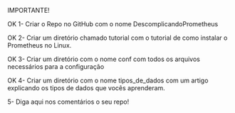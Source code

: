 IMPORTANTE!



OK 1- Criar o Repo no GitHub com o nome DescomplicandoPrometheus

OK 2- Criar um diretório chamado tutorial com o tutorial de como instalar o Prometheus no Linux.

OK 3- Criar um diretório com o nome conf com todos os arquivos necessários para a configuração

OK 4- Criar um diretório com o nome tipos_de_dados com um artigo explicando os tipos de dados que vocês aprenderam.

5- Diga aqui nos comentários o seu repo!